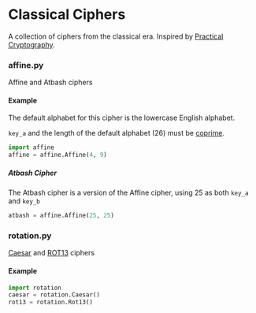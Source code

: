 # Classical Ciphers
A collection of ciphers from the classical era. Inspired by [Practical Cryptography](https://practicalcryptography.com/ciphers/classical-era).

### affine.py
Affine and Atbash ciphers
#### Example
The default alphabet for this cipher is the lowercase English alphabet.

`key_a` and the length of the default alphabet (26) must be [coprime](https://en.wikipedia.org/wiki/Coprime_integers).
````python
import affine
affine = affine.Affine(4, 9)
````

##### Atbash Cipher
The Atbash cipher is a version of the Affine cipher, using 25 as both `key_a` and `key_b`
```` python
atbash = affine.Affine(25, 25)
````

### rotation.py
[Caesar](https://en.wikipedia.org/wiki/Caesar_cipher) and [ROT13](https://en.wikipedia.org/wiki/ROT13) ciphers

#### Example
```python
import rotation
caesar = rotation.Caesar()
rot13 = rotation.Rot13()
```
